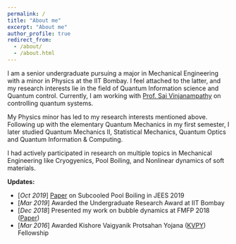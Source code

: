 ```yaml
---
permalink: /
title: "About me"
excerpt: "About me"
author_profile: true
redirect_from: 
  - /about/
  - /about.html
---
```


I am a senior undergraduate pursuing a major in Mechanical Engineering with a minor in Physics at the IIT Bombay. I feel attached to the latter, and my research interests lie in the field of Quantum Information science and Quantum control. Currently, I am working with [Prof. Sai Vinjanampathy](https://sites.google.com/view/qitiitb) on controlling quantum systems. <br/>

My Physics minor has led to my research interests mentioned above. Following up with the elementary Quantum Mechanics in my first semester, I later studied Quantum Mechanics II, Statistical Mechanics, Quantum Optics and Quantum Information & Computing. <br/>

I had actively participated in research on multiple topics in Mechanical Engineering like Cryogyenics, Pool Boiling, and Nonlinear dynamics of soft materials. <br/>

**Updates:**
* [*Oct 2019*] [Paper](https://anujsethia.github.io/files/JEES_2019.pdf) on Subcooled Pool Boiling in JEES 2019
* [*Mar 2019*] Awarded the Undergraduate Research Award at IIT Bombay
* [*Dec 2018*] Presented my work on bubble dynamics at FMFP 2018 ([Paper](https://anujsethia.github.io/files/FMFP_2018.pdf))
* [*Mar 2016*] Awarded Kishore Vaigyanik Protsahan Yojana ([KVPY](http://www.kvpy.iisc.ernet.in/main/index.htm)) Fellowship

